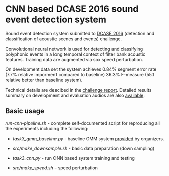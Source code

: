 # CNN based DCASE 2016 sound event detection system 

Sound event detection system submitted to [DCASE 2016](http://www.cs.tut.fi/sgn/arg/dcase2016/task-sound-event-detection-in-real-life-audio) (detection and classification of acoustic scenes and events) challenge. 

Convolutional neural network is used for detecting and classifying polyphonic events in a long temporal context of filter bank acoustic features. Training data are augmented via sox speed perturbation.

On development data set the system achieves 0.84% segment error rate (7.7% relative imporment compared to baseline) 36.3% F-measure (55.1 relative better than baseline system). 

Technical details are descibed in the [challenge report](https://dcase.community/documents/challenge2016/technical_reports/DCASE2016_Gorin_3012.pdf). Detailed results summary on development and evaluation audios are also [available](https://dcase.community/challenge2016/task-sound-event-detection-in-real-life-audio-results):

## Basic usage

*run-cnn-pipeline.sh* - complete self-documented script for reproducing all the experiments including the following:

  * *task3_gmm_baseline.py* - baseline GMM system [provided](https://github.com/TUT-ARG/DCASE2016-baseline-system-python) by organizers.

  * *src/make_downsample.sh* - basic data preparation (down sampling)

  * *task3_cnn.py* - run CNN based system training and testing

  * *src/make_speed.sh* - speed perturbation
